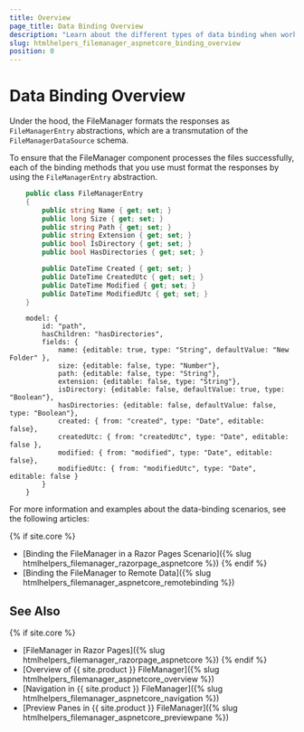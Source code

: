 ```yaml
---
title: Overview
page_title: Data Binding Overview
description: "Learn about the different types of data binding when working with the Telerik UI FileManager component for {{ site.framework }}."
slug: htmlhelpers_filemanager_aspnetcore_binding_overview
position: 0
---
```


# Data Binding Overview

Under the hood, the FileManager formats the responses as `FileManagerEntry` abstractions, which are a transmutation of the `FileManagerDataSource` schema.

To ensure that the FileManager component processes the files successfully, each of the binding methods that you use must format the responses by using the `FileManagerEntry` abstraction.

```C# FileManagerEntry
    public class FileManagerEntry
    {
        public string Name { get; set; }
        public long Size { get; set; }
        public string Path { get; set; }
        public string Extension { get; set; }
        public bool IsDirectory { get; set; }
        public bool HasDirectories { get; set; }

        public DateTime Created { get; set; }
        public DateTime CreatedUtc { get; set; }
        public DateTime Modified { get; set; }
        public DateTime ModifiedUtc { get; set; }
    }
```
```JS FileManagerDataSourceSchema
    model: {
        id: "path",
        hasChildren: "hasDirectories",
        fields: {
            name: {editable: true, type: "String", defaultValue: "New Folder" },
            size: {editable: false, type: "Number"},
            path: {editable: false, type: "String"},
            extension: {editable: false, type: "String"},
            isDirectory: {editable: false, defaultValue: true, type: "Boolean"},
            hasDirectories: {editable: false, defaultValue: false, type: "Boolean"},
            created: { from: "created", type: "Date", editable: false},
            createdUtc: { from: "createdUtc", type: "Date", editable: false },
            modified: { from: "modified", type: "Date", editable: false},
            modifiedUtc: { from: "modifiedUtc", type: "Date", editable: false }
        }
    }
```

For more information and examples about the data-binding scenarios, see the following articles:

{% if site.core %}
* [Binding the FileManager in a Razor Pages Scenario]({% slug htmlhelpers_filemanager_razorpage_aspnetcore %})
{% endif %}
* [Binding the FileManager to Remote Data]({% slug htmlhelpers_filemanager_aspnetcore_remotebinding %})

## See Also
{% if site.core %}
* [FileManager in Razor Pages]({% slug htmlhelpers_filemanager_razorpage_aspnetcore %})
{% endif %}
* [Overview of {{ site.product }} FileManager]({% slug htmlhelpers_filemanager_aspnetcore_overview %})
* [Navigation in {{ site.product }} FileManager]({% slug htmlhelpers_filemanager_aspnetcore_navigation %})
* [Preview Panes in {{ site.product }} FileManager]({% slug htmlhelpers_filemanager_aspnetcore_previewpane %})
​​
